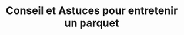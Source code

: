---
  template: 0
  type: "0"
  titre: "Conseil et Astuces pour entretenir un parquet"
  titreMEA: "Entretenir un parquet"
  surTitre: ""
  tempsLecture: ""
  libelleType: "Article"
  url: "/c/magazine/inspirations-tendances/conseils-et-astuces-pour-entretenir-un-parquet"
  thematiques: "Rénovation,Déco"
  piecesHabitation: "Chambre,Cuisine,Salle de bain,Salon,Combles,Toilettes,Entrée,Bureau"
  produits: "Parquet"
  sujets: ""
  tags: ""
  visuelMea: null
  visuelDesktop: 
    url: "/img/contrib/31949891598002bd/vitrifié parquet.jpg"
    alt: "Entretien parquet"
  visuelMobile: null
  title: "Conseil et Astuces pour entretenir un parquet"
  permalink: "articles//c/magazine/inspirations-tendances/conseils-et-astuces-pour-entretenir-un-parquet"
  layout: "post"
  lang: "fr-fr"
---